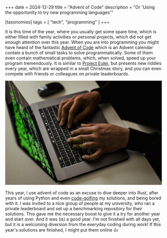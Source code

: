 +++
date = 2024-12-29
title = "Advent of Code"
description = "Or 'Using the opportunity to try new programming languages'"

[taxonomies]
tags = [ "tech", "programming" ]
+++

It is this time of the year, where you usually get some spare time, which is either filled with family activities or personal projects, which did not get enough attention over this year.
When you are into programming you might have heard of the fantastic [Advent of Code](https://adventofcode.com) which is an Advent calendar contain a bunch of small tasks to solve programmatically.
Some of them even contain mathematical problems, which, when solved, speed up your program tremendously.
It is similar to [Project Euler](https://projecteuler.net/), but presents new riddles every year, which are wrapped in a small Christmas story, and you can even compete with friends or colleagues on private leaderboards.

![Crop cyber spy hacking system while typing on laptop](/img/mac-programming.jpg)

This year, I use advent of code as an excuse to dive deeper into Rust, after years of using Python and even [code-golfing](https://en.wikipedia.org/wiki/Code_golf) my solutions, and being bored with it.
I was invited to a nice group of people at my university, who ran a private leaderboard and set up a benchmarking repository for their solutions.
This gave me the necessary boost to give it a try for another year and start over.
And it was (is) a good year.
I'm not finished with all days yet, but it is a welcoming diversion from the everyday coding during work!
If this year's solutions are finished, I might put them online 👍
